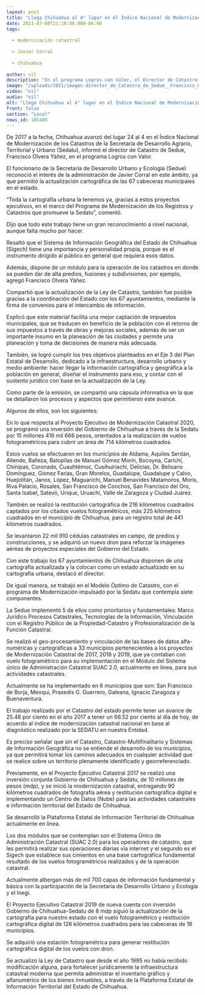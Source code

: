 ```yaml
---
layout: post
title: "Llega Chihuahua al 4° lugar en el Índice Nacional de Modernización de Catastros."
date: 2021-07-08T21:10:00.000-06:00
tags:
  
  - modernización catastral
  
  - Javier Corral
  
  - chihuahua
  
author: nil
description: "En el programa Logros con Valor, el Director de Catastro de Sedue, agradeció el apoyo del gobernador Javier Corral para colocar a Chihuahua con el 100% de actualización cartográfica municipal."
image: "/uploads/2021/images-director_de_Catastro_de_Sedue__Francisco_Olvera_Yáñez.jpeg"
video: "nil"
audio: "nil"
alt: "Llega Chihuahua al 4° lugar en el Índice Nacional de Modernización de Catastros."
front: false
section: "Local"
news_id: 185480
---
```


De 2017 a la fecha, Chihuahua avanzó del lugar 24 al 4 en el Índice Nacional de Modernización de los Catastros de la Secretaría de Desarrollo Agrario, Territorial y Urbano (Sedatu), informó el director de Catastro de Sedue, Francisco Olvera Yáñez, en el programa Logros con Valor.

El funcionario de la Secretaría de Desarrollo Urbano y Ecología (Sedue) reconoció el interés de la administración de Javier Corral en este ámbito, ya que permitió la actualización cartográfica de las 67 cabeceras municipales en el estado.

“Toda la cartografía urbana la tenemos ya, gracias a estos proyectos ejecutivos, en el marco del Programa de Modernización de los Registros y Catastros que promueve la Sedatu”, comentó.

Dijo que todo este trabajo tiene un gran reconocimiento a nivel nacional, aunque falta mucho por hacer.

Resaltó que el Sistema de Información Geográfica del Estado de Chihuahua (Sigech) tiene una importancia y personalidad propia, porque es el instrumento dirigido al público en general que requiera esos datos.

Además, dispone de un módulo para la operación de los catastros en donde se pueden dar de alta predios, fusiones y subdivisiones, por ejemplo, agregó Francisco Olvera Yáñez.

Compartió que la actualización de la Ley de Catastro, también fue posible gracias a la coordinación del Estado con los 67 ayuntamientos, mediante la firma de convenios para el intercambio de información.

Explicó que este material facilita una mejor captación de impuestos municipales, que se traducen en beneficio de la población con el retorno de sus impuestos a través de obras y mejoras sociales, además de ser un importante insumo en la planeación de las ciudades y permite una planeación y toma de decisiones de manera más adecuada.

También, se logró cumplir los tres objetivos planteados en el Eje 3 del Plan Estatal de Desarrollo, dedicado a la infraestructura, desarrollo urbano y medio ambiente: hacer llegar la información cartográfica y geográfica a la población en general, diseñar el instrumento para eso, y contar con el sustento jurídico con base en la actualización de la Ley.

Como parte de la emisión, se compartió una cápsula informativa en la que se detallaron los procesos y aspectos que permitieron este avance.

Algunos de ellos, son los siguientes:

En lo que respecta al Proyecto Ejecutivo de Modernización Catastral 2020, se programó una inversión del Gobierno de Chihuahua a través de la Sedatu por 15 millones 416 mil 666 pesos, orientados a la realización de vuelos fotogramétricos para cubrir un área de 714 kilómetros cuadrados.

Estos vuelos se efectuaron en los municipios de Aldama, Aquiles Serdán, Allende, Balleza, Batopilas de Manuel Gómez Morín, Bocoyna, Carichí, Chínipas, Coronado, Cuauhtémoc, Cusihuiriachi, Delicias, Dr. Belisario Domínguez, Gómez Farías, Gran Morelos, Guadalupe, Guadalupe y Calvo, Huejotitán, Janos, López, Maguarichi, Manuel Benavides Matamoros, Moris, Riva Palacio, Rosales, San Francisco de Conchos, San Francisco del Oro, Santa Isabel, Satevó, Urique, Uruachi, Valle de Zaragoza y Ciudad Juárez.

También se realizó la restitución cartográfica de 216 kilómetros cuadrados captados por los citados vuelos fotogramétricos, más 225 kilómetros cuadrados en el municipio de Chihuahua, para un registro total de 441 kilómetros cuadrados.

Se levantaron 22 mil 910 cédulas catastrales en campo, de predios y construcciones, y se adquirió un nuevo dron para reforzar la imágenes aéreas de proyectos especiales del Gobierno del Estado.

Con este trabajo los 67 ayuntamientos de Chihuahua disponen de una cartografía actualizada y la colocan como un estado actualizado en su cartografía urbana, destacó el director.

De igual manera, se trabajó en el Modelo Óptimo de Catastro, con el programa de Modernización impulsado por la Sedatu que contempla siete componentes.

La Sedue implementó 5 de ellos como prioritarios y fundamentales: Marco Jurídico Procesos Catastrales, Tecnologías de la Información, Vinculación con el Registro Público de la Propiedad-Catastro y Profesionalización de la Función Catastral.

Se realizó el geo-procesamiento y vinculación de las bases de datos alfa-numéricas y cartográficas a 33 municipios pertenecientes a los proyectos de Modernización Catastral de 2017, 2018 y 2019, que ya contaban con vuelo fotogramétrico para su implementación en el Módulo del Sistema único de Administración Catastral SUAC 2.0, actualmente en línea, para sus actividades catastrales.

Actualmente se ha implementado en 6 municipios que son: San Francisco de Borja, Meoqui, Praxedis G. Guerrero, Galeana, Ignacio Zaragoza y Buenaventura.

El trabajo realizado por el Catastro del estado permite tener un avance de 25.48 por ciento en el año 2017 a tener un 66.52 por ciento al día de hoy, de acuerdo al índice  de modernización catastral nacional en base al diagnóstico realizado por la SEDATU en nuestra Entidad.

Es preciso señalar que sin el Catastro, Catastro-Multifinalitario y Sistemas de Información Geográfica no se entiende el desarrollo de los municipios, ya que permitirá tomar los caminos adecuados en cualquier actividad que se realice sobre un territorio plenamente identificado y georreferenciado.

Previamente, en el Proyecto Ejecutivo Catastral 2017 se realizó una inversión conjunta Gobierno de Chihuahua y Sedatu, de 10 millones de pesos (mdp), y se inició la modernización catastral, entregando 90 kilómetros cuadrados de fotografía aérea y restitución cartográfica digital e implementando un Centro de Datos (Nube) para las actividades catastrales e información territorial del Estado de Chihuahua.

Se desarrolló la Plataforma Estatal  de Información Territorial de Chihuahua actualmente en línea.

Los dos módulos que se contemplan son el Sistema Único de Administración Catastral (SUAC 2.0) para los operadores de catastro, que les permitirá realizar sus operaciones diarias vía internet y el segundo es el Sigech que establece sus cimientos en una base cartográfica fundamental resultado de los vuelos fotogramétricos realizados y de la operación catastral.

Actualmente albergan más de mil 700 capas de información fundamental y básica con la participación de la Secretaría de Desarrollo Urbano y Ecología y el Inegi.

El Proyecto Ejecutivo Catastral 2019 de nueva cuenta con inversión Gobierno de Chihuahua-Sedatu de 8 mdp siguió la actualización de la cartografía para nuestro estado con el vuelo fotogramétrico y restitución cartográfica digital de 126 kilómetros cuadrados para las cabeceras de 18 municipios.

Se adquirió una estación fotogramétrica para generar restitución cartográfica digital de los vuelos con dron. 

Se actualizó la Ley de Catastro que desde el año 1995 no había recibido modificación alguna, para fortalecer jurídicamente la infraestructura catastral moderna que permita administrar el inventario gráfico y alfanumérico de los bienes inmuebles, a través de la Plataforma Estatal de Información Territorial del Estado de Chihuahua.